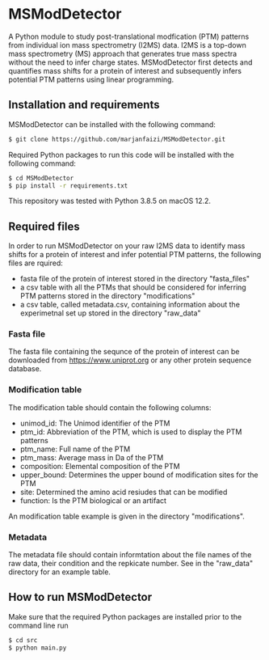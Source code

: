 # MSModDetector
A Python module to study post-translational modfication (PTM) patterns from individual ion mass spectrometry (I2MS) data.
I2MS is a top-down mass spectrometry (MS) approach that generates true mass spectra without the need to infer charge states.
MSModDetector first detects and quantifies mass shifts for a protein of interest and subsequently infers potential PTM patterns using linear programming. 


## Installation and requirements
MSModDetector can be installed with the following command:
```bash
$ git clone https://github.com/marjanfaizi/MSModDetector.git
```

Required Python packages to run this code will be installed with the following command:
```bash
$ cd MSModDetector
$ pip install -r requirements.txt
```

This repository was tested with Python 3.8.5 on macOS 12.2.

## Required files
In order to run MSModDetector on your raw I2MS data to identify mass shifts for a protein of interest and infer potential PTM patterns, the following files are rquired:
- fasta file of the protein of interest stored in the directory "fasta_files"
- a csv table with all the PTMs that should be considered for inferring PTM patterns stored in the directory "modifications"
- a csv table, called metadata.csv, containing information about the experimetnal set up stored in the directory "raw_data"

### Fasta file
The fasta file containing the sequnce of the protein of interest can be downloaded from https://www.uniprot.org or any other protein sequence database.

### Modification table
The modification table should contain the following columns:
- unimod_id: The Unimod identifier of the PTM	
- ptm_id:	Abbreviation of the PTM, which is used to display the PTM patterns
- ptm_name: Full name of the PTM
- ptm_mass: Average mass in Da of the PTM
- composition: Elemental composition of the PTM
- upper_bound: Determines the upper bound of modification sites for the PTM
- site: Determined the amino acid resiudes that can be modified	
- function: Is the PTM biological or an artifact

An modification table example is given in the directory "modifications". 

### Metadata
The metadata file should contain informtation about the file names of the raw data, their condition and the repkicate number. See in the "raw_data" directory for an example table.

## How to run MSModDetector
Make sure that the required Python packages are installed prior to the command line run
```bash
$ cd src
$ python main.py
```

